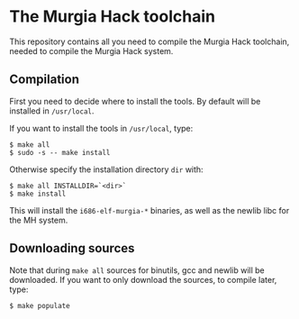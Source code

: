 # The Murgia Hack toolchain

This repository contains all you need to compile the Murgia Hack
toolchain, needed to compile the Murgia Hack system.

## Compilation

First you need to decide where to install the tools. By default will
be installed in `/usr/local`.

If you want to install the tools in `/usr/local`, type:

    $ make all
    $ sudo -s -- make install

Otherwise specify the installation directory `dir` with:

    $ make all INSTALLDIR=`<dir>`
    $ make install

This will install the `i686-elf-murgia-*` binaries, as well as the
newlib libc for the MH system.

## Downloading sources

Note that during `make all` sources for binutils, gcc and newlib will be downloaded. If you want to only download the sources, to compile later, type:

    $ make populate
